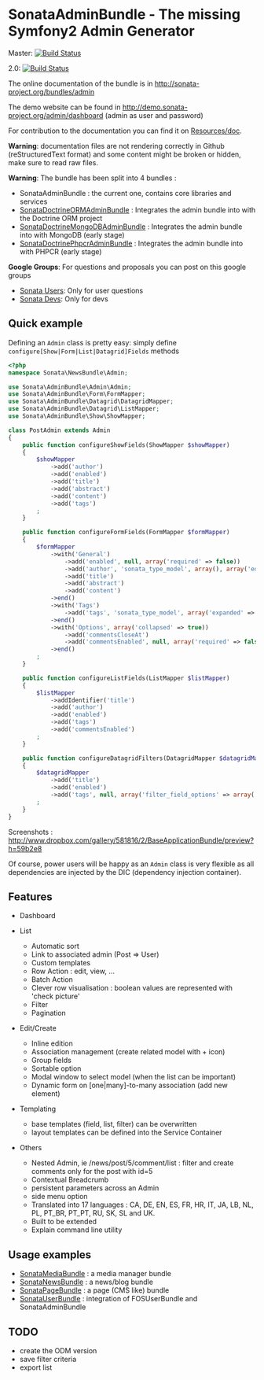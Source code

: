 SonataAdminBundle - The missing Symfony2 Admin Generator
========================================================

Master: [![Build Status](https://secure.travis-ci.org/sonata-project/SonataAdminBundle.png?branch=master)](http://travis-ci.org/sonata-project/SonataAdminBundle)

2.0: [![Build Status](https://secure.travis-ci.org/sonata-project/SonataAdminBundle.png?branch=2.0)](http://travis-ci.org/sonata-project/SonataAdminBundle)

The online documentation of the bundle is in http://sonata-project.org/bundles/admin

The demo website can be found in http://demo.sonata-project.org/admin/dashboard (admin as user and password)

For contribution to the documentation you can find it on [Resources/doc](https://github.com/sonata-project/SonataAdminBundle/tree/master/Resources/doc).

**Warning**: documentation files are not rendering correctly in Github (reStructuredText format)
and some content might be broken or hidden, make sure to read raw files.

**Warning**: The bundle has been split into 4 bundles :

* SonataAdminBundle : the current one, contains core libraries and services
* [SonataDoctrineORMAdminBundle](https://github.com/sonata-project/SonataDoctrineORMAdminBundle) 
: Integrates the admin bundle into with the Doctrine ORM project
* [SonataDoctrineMongoDBAdminBundle](https://github.com/sonata-project/SonataDoctrineMongoDBAdminBundle) 
: Integrates the admin bundle into with MongoDB (early stage)
* [SonataDoctrinePhpcrAdminBundle](https://github.com/sonata-project/SonataDoctrinePhpcrAdminBundle) 
: Integrates the admin bundle into with PHPCR (early stage)

**Google Groups**: For questions and proposals you can post on this google groups

* [Sonata Users](https://groups.google.com/group/sonata-users): Only for user questions
* [Sonata Devs](https://groups.google.com/group/sonata-devs): Only for devs

Quick example
-------------

Defining an ``Admin`` class is pretty easy: simply define ``configure[Show|Form|List|Datagrid]Fields`` methods

``` php
<?php
namespace Sonata\NewsBundle\Admin;

use Sonata\AdminBundle\Admin\Admin;
use Sonata\AdminBundle\Form\FormMapper;
use Sonata\AdminBundle\Datagrid\DatagridMapper;
use Sonata\AdminBundle\Datagrid\ListMapper;
use Sonata\AdminBundle\Show\ShowMapper;

class PostAdmin extends Admin
{
    public function configureShowFields(ShowMapper $showMapper)
    {
        $showMapper
            ->add('author')
            ->add('enabled')
            ->add('title')
            ->add('abstract')
            ->add('content')
            ->add('tags')
        ;
    }

    public function configureFormFields(FormMapper $formMapper)
    {
        $formMapper
            ->with('General')
                ->add('enabled', null, array('required' => false))
                ->add('author', 'sonata_type_model', array(), array('edit' => 'list'))
                ->add('title')
                ->add('abstract')
                ->add('content')
            ->end()
            ->with('Tags')
                ->add('tags', 'sonata_type_model', array('expanded' => true))
            ->end()
            ->with('Options', array('collapsed' => true))
                ->add('commentsCloseAt')
                ->add('commentsEnabled', null, array('required' => false))
            ->end()
        ;
    }

    public function configureListFields(ListMapper $listMapper)
    {
        $listMapper
            ->addIdentifier('title')
            ->add('author')
            ->add('enabled')
            ->add('tags')
            ->add('commentsEnabled')
        ;
    }

    public function configureDatagridFilters(DatagridMapper $datagridMapper)
    {
        $datagridMapper
            ->add('title')
            ->add('enabled')
            ->add('tags', null, array('filter_field_options' => array('expanded' => true, 'multiple' => true)))
        ;
    }
}
```
Screenshots : http://www.dropbox.com/gallery/581816/2/BaseApplicationBundle/preview?h=59b2e8

Of course, power users will be happy as an ``Admin`` class is very flexible as all dependencies are
injected by the DIC (dependency injection container).

Features
--------

  - Dashboard

  - List

    - Automatic sort
    - Link to associated admin (Post => User)
    - Custom templates
    - Row Action : edit, view, ...
    - Batch Action
    - Clever row visualisation : boolean values are represented with 'check picture'
    - Filter
    - Pagination

  - Edit/Create

    - Inline edition
    - Association management (create related model with + icon)
    - Group fields
    - Sortable option
    - Modal window to select model (when the list can be important)
    - Dynamic form on [one|many]-to-many association (add new element)

  - Templating

    - base templates (field, list, filter) can be overwritten
    - layout templates can be defined into the Service Container

  - Others

    - Nested Admin, ie /news/post/5/comment/list : filter and create comments only for the post with id=5
    - Contextual Breadcrumb
    - persistent parameters across an Admin
    - side menu option
    - Translated into 17 languages : CA, DE, EN, ES, FR, HR, IT, JA, LB, NL, PL, PT_BR, PT_PT, RU, SK, SL and UK.
    - Built to be extended
    - Explain command line utility


Usage examples
--------------

 - [SonataMediaBundle](https://github.com/sonata-project/SonataMediaBundle) : a media manager bundle
 - [SonataNewsBundle](https://github.com/sonata-project/SonataNewsBundle) : a news/blog bundle
 - [SonataPageBundle](https://github.com/sonata-project/SonataPageBundle) : a page (CMS like) bundle
 - [SonataUserBundle](https://github.com/sonata-project/SonataUserBundle) : integration of FOSUserBundle and SonataAdminBundle

TODO
----

  - create the ODM version
  - save filter criteria
  - export list
